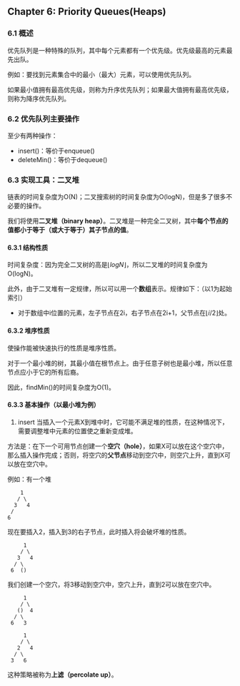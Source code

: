 ## Chapter 6: Priority Queues(Heaps)

### 6.1 概述
优先队列是一种特殊的队列，其中每个元素都有一个优先级。优先级最高的元素最先出队。

例如：要找到元素集合中的最小（最大）元素，可以使用优先队列。

如果最小值拥有最高优先级，则称为升序优先队列；如果最大值拥有最高优先级，则称为降序优先队列。

### 6.2 优先队列主要操作
至少有两种操作：
* insert()：等价于enqueue()
* deleteMin()：等价于dequeue()

### 6.3 实现工具：二叉堆
链表的时间复杂度为O(N)；二叉搜索树的时间复杂度为O(logN)，但是多了很多不必要的操作。

我们将使用**二叉堆（binary heap）**。二叉堆是一种完全二叉树，其中**每个节点的值都小于等于（或大于等于）其子节点的值**。

#### 6.3.1 结构性质
时间复杂度：因为完全二叉树的高是$\left\lfloor  logN\right\rfloor$，所以二叉堆的时间复杂度为O(logN)。

此外，由于二叉堆有一定规律，所以可以用一个**数组**表示。规律如下：（以1为起始索引）
* 对于数组中i位置的元素，左子节点在2i，右子节点在2i+1，父节点在$\left\lfloor  i/2\right\rfloor$处。

#### 6.3.2 堆序性质
使操作能被快速执行的性质是堆序性质。

对于一个最小堆的树，其最小值在根节点上。由于任意子树也是最小堆，所以任意节点应小于它的所有后裔。

因此，findMin()的时间复杂度为O(1)。

#### 6.3.3 基本操作（以最小堆为例）
1. insert
当插入一个元素X到堆中时，它可能不满足堆的性质，在这种情况下，需要调整堆中元素的位置使之重新变成堆。

方法是：在下一个可用节点创建一个**空穴（hole）**，如果X可以放在这个空穴中，那么插入操作完成；否则，将空穴的**父节点**移动到空穴中，则空穴上升，直到X可以放在空穴中。

例如：有一个堆
```
    1
   / \
  3   4
 /
6
```
现在要插入2，插入到3的右子节点，此时插入将会破坏堆的性质。

```
     1
    / \
   3   4
  / \
 6  ()
 ```

我们创建一个空穴，将3移动到空穴中，空穴上升，直到2可以放在空穴中。
```
     1
    / \
   ()  4
  / \
 6   3 
 
     1
    / \
   2   4
  / \
 3   6 
```

这种策略被称为**上滤（percolate up）**。